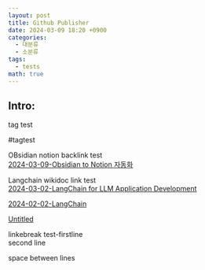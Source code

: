 ```yaml
---  
layout: post  
title: Github Publisher  
date: 2024-03-09 18:20 +0900  
categories:  
  - 대분류  
  - 소분류  
tags:  
  - tests  
math: true  
---  
```

  
## Intro:   
  
tag test  
  
#tagtest  
  
OBsidian notion backlink test  
[2024-03-09-Obsidian to Notion 자동화](./2024-03-09-Obsidian%2520to%2520Notion%2520%EC%9E%90%EB%8F%99%ED%99%94.md#)  
  
Langchain wikidoc link test  
[2024-03-02-LangChain for LLM Application Development](./2024-03-02-LangChain%2520for%2520LLM%2520Application%2520Development.md#)  
  
  
[2024-02-02-LangChain](./2024-02-02-LangChain.md#)  
  
[Untitled](./Untitled.md#)  
  
  
linkebreak test-firstline  
second line  
  
space between lines